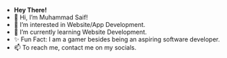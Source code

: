 - <strong>                                                              Hey There!                                                              </strong>
- 👋 Hi, I’m Muhammad Saif!
- 👀 I’m interested in Website/App Development.
- 🌱 I’m currently learning Website Development.
- ✨ Fun Fact: I am a gamer besides being an aspiring software developer.      
- 📫 To reach me, contact me on my socials.

<!---
Saif1791/Saif1791 is a ✨ special ✨ repository because its `README.md` (this file) appears on your GitHub profile.
You can click the Preview link to take a look at your changes.
--->
